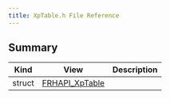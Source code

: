 ```yaml
---
title: XpTable.h File Reference
---
```


## Summary
| Kind | View | Description |
|------|------|-------------|
|struct|[FRHAPI_XpTable](/unreal-plugins/all/structfrhapi__xptable/#structFRHAPI__XpTable)||
